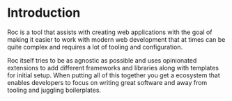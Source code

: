# Introduction

Roc is a tool that assists with creating web applications with the goal of making it easier to work with modern web development that at times can be quite complex and requires a lot of tooling and configuration.

Roc itself tries to be as agnostic as possible and uses opinionated extensions to add different frameworks and libraries along with templates for initial setup. When putting all of this together you get a ecosystem that enables developers to focus on writing great software and away from tooling and juggling boilerplates.
